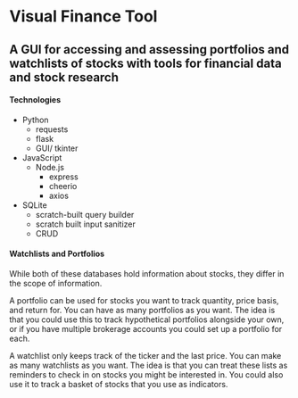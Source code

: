 # Visual Finance Tool

## A GUI for accessing and assessing portfolios and watchlists of stocks with tools for financial data and stock research

#### **Technologies**
- Python
  - requests
  - flask
  - GUI/ tkinter
- JavaScript
  - Node.js
    - express
    - cheerio
    - axios
- SQLite
  - scratch-built query builder
  - scratch built input sanitizer
  - CRUD

#### Watchlists and Portfolios
While both of these databases hold information about stocks, they differ in the scope of information.

A portfolio can be used for stocks you want to track quantity, price basis, and return for.
You can have as many portfolios as you want.
The idea is that you could use this to track hypothetical portfolios alongside your own, or if you have multiple brokerage accounts you could set up a portfolio for each.

A watchlist only keeps track of the ticker and the last price.
You can make as many watchlists as you want.
The idea is that you can treat these lists as reminders to check in on stocks you might be interested in. You could also use it to track a basket of stocks that you use as indicators.
